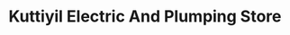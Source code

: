 ---
title: "Kuttiyil Electric And Plumping Store"
url: /chavara/kuttiyil-electric-and-plumping-store/
shop: Eisenwaren
---